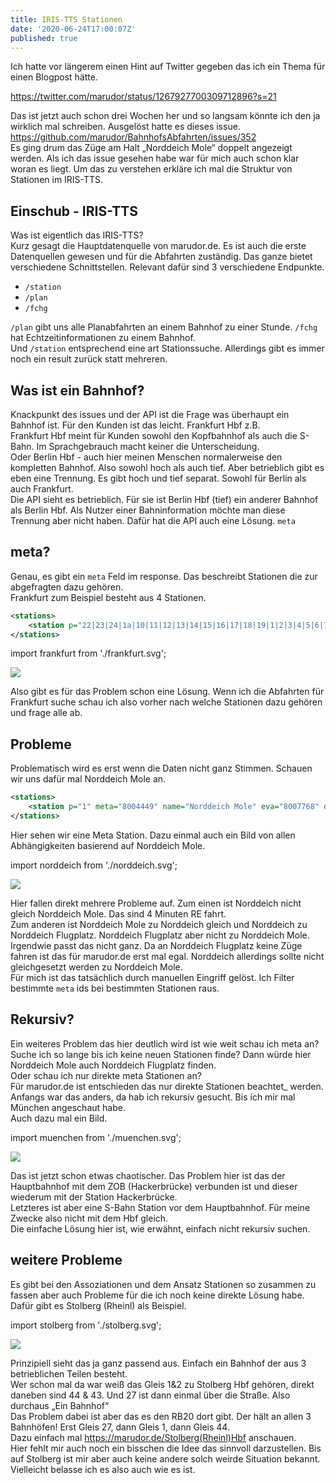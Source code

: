 ```yaml
---
title: IRIS-TTS Stationen
date: '2020-06-24T17:00:07Z'
published: true
---
```


Ich hatte vor längerem einen Hint auf Twitter gegeben das ich ein Thema für einen Blogpost hätte.

https://twitter.com/marudor/status/1267927700309712896?s=21

Das ist jetzt auch schon drei Wochen her und so langsam könnte ich den ja wirklich mal schreiben.
Ausgelöst hatte es dieses issue.  
https://github.com/marudor/BahnhofsAbfahrten/issues/352  
Es ging drum das Züge am Halt „Norddeich Mole“ doppelt angezeigt werden. Als ich das issue gesehen habe war für mich auch schon klar woran es liegt. Um das zu verstehen erkläre ich mal die Struktur von Stationen im IRIS-TTS.

## Einschub - IRIS-TTS

Was ist eigentlich das IRIS-TTS?  
Kurz gesagt die Hauptdatenquelle von marudor.de. Es ist auch die erste Datenquellen gewesen und für die Abfahrten zuständig. Das ganze bietet verschiedene Schnittstellen. Relevant dafür sind 3 verschiedene Endpunkte.

- `/station`
- `/plan`
- `/fchg`

`/plan` gibt uns alle Planabfahrten an einem Bahnhof zu einer Stunde.
`/fchg` hat Echtzeitinformationen zu einem Bahnhof.  
Und `/station` entsprechend eine art Stationssuche. Allerdings gibt es immer noch ein result zurück statt mehreren.

## Was ist ein Bahnhof?

Knackpunkt des issues und der API ist die Frage was überhaupt ein Bahnhof ist. Für den Kunden ist das leicht. Frankfurt Hbf z.B.  
Frankfurt Hbf meint für Kunden sowohl den Kopfbahnhof als auch die S-Bahn. Im Sprachgebrauch macht keiner die Unterscheidung.  
Oder Berlin Hbf - auch hier meinen Menschen normalerweise den kompletten Bahnhof. Also sowohl hoch als auch tief.
Aber betrieblich gibt es eben eine Trennung. Es gibt hoch und tief separat. Sowohl für Berlin als auch Frankfurt.  
Die API sieht es betrieblich. Für sie ist Berlin Hbf (tief) ein anderer Bahnhof als Berlin Hbf. Als Nutzer einer Bahninformation möchte man diese Trennung aber nicht haben. Dafür hat die API auch eine Lösung. `meta`

## meta?

Genau, es gibt ein `meta` Feld im response. Das beschreibt Stationen die zur abgefragten dazu gehören.  
Frankfurt zum Beispiel besteht aus 4 Stationen.

```xml
<stations>
    <station p="22|23|24|1a|10|11|12|13|14|15|16|17|18|19|1|2|3|4|5|6|7|8|9|20|21" meta="8089211|8089505|8098105" name="Frankfurt(Main)Hbf" eva="8000105" ds100="FF" db="true" creationts="20-06-23 13:28:46.959"/>
</stations>
```

import frankfurt from './frankfurt.svg';

<img src={frankfurt}/>

Also gibt es für das Problem schon eine Lösung. Wenn ich die Abfahrten für Frankfurt suche schau ich also vorher nach welche Stationen dazu gehören und frage alle ab.

## Probleme

Problematisch wird es erst wenn die Daten nicht ganz Stimmen. Schauen wir uns dafür mal Norddeich Mole an.

```xml
<stations>
    <station p="1" meta="8004449" name="Norddeich Mole" eva="8007768" ds100="HNDM" db="true" creationts="20-06-09 12:32:18.098"/>
</stations>
```

Hier sehen wir eine Meta Station. Dazu einmal auch ein Bild von allen Abhängigkeiten basierend auf Norddeich Mole.

import norddeich from './norddeich.svg';

<img src={norddeich}/>

Hier fallen direkt mehrere Probleme auf. Zum einen ist Norddeich nicht gleich Norddeich Mole. Das sind 4 Minuten RE fahrt.  
Zum anderen ist Norddeich Mole zu Norddeich gleich und Norddeich zu Norddeich Flugplatz. Norddeich Flugplatz aber nicht zu Norddeich Mole. Irgendwie passt das nicht ganz.
Da an Norddeich Flugplatz keine Züge fahren ist das für marudor.de erst mal egal. Norddeich allerdings sollte nicht gleichgesetzt werden zu Norddeich Mole.  
Für mich ist das tatsächlich durch manuellen Eingriff gelöst. Ich Filter bestimmte `meta` ids bei bestimmten Stationen raus.

## Rekursiv?

Ein weiteres Problem das hier deutlich wird ist wie weit schau ich meta an? Suche ich so lange bis ich keine neuen Stationen finde? Dann würde hier Norddeich Mole auch Norddeich Flugplatz finden.  
Oder schau ich nur direkte meta Stationen an?  
Für marudor.de ist entschieden das nur direkte Stationen beachtet\_ werden. Anfangs war das anders, da hab ich rekursiv gesucht. Bis ich mir mal München angeschaut habe.  
Auch dazu mal ein Bild.

import muenchen from './muenchen.svg';

<img src={muenchen}/>

Das ist jetzt schon etwas chaotischer. Das Problem hier ist das der Hauptbahnhof mit dem ZOB (Hackerbrücke) verbunden ist und dieser wiederum mit der Station Hackerbrücke.  
Letzteres ist aber eine S-Bahn Station vor dem Hauptbahnhof. Für meine Zwecke also nicht mit dem Hbf gleich.  
Die einfache Lösung hier ist, wie erwähnt, einfach nicht rekursiv suchen.

## weitere Probleme

Es gibt bei den Assoziationen und dem Ansatz Stationen so zusammen zu fassen aber auch Probleme für die ich noch keine direkte Lösung habe.  
Dafür gibt es Stolberg (Rheinl) als Beispiel.

import stolberg from './stolberg.svg';

<img src={stolberg}/>

Prinzipiell sieht das ja ganz passend aus. Einfach ein Bahnhof der aus 3 betrieblichen Teilen besteht.  
Wer schon mal da war weiß das Gleis 1&2 zu Stolberg Hbf gehören, direkt daneben sind 44 & 43. Und 27 ist dann einmal über die Straße. Also durchaus „Ein Bahnhof“  
Das Problem dabei ist aber das es den RB20 dort gibt. Der hält an allen 3 Bahnhöfen!
Erst Gleis 27, dann Gleis 1, dann Gleis 44.  
Dazu einfach mal https://marudor.de/Stolberg(Rheinl)Hbf anschauen.  
Hier fehlt mir auch noch ein bisschen die Idee das sinnvoll darzustellen. Bis auf Stolberg ist mir aber auch keine andere solch weirde Situation bekannt. Vielleicht belasse ich es also auch wie es ist.
